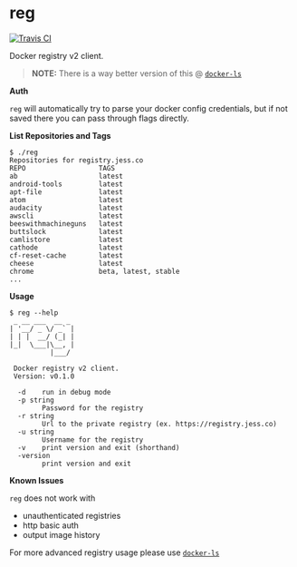 # reg

[![Travis CI](https://travis-ci.org/jfrazelle/reg.svg?branch=master)](https://travis-ci.org/jfrazelle/reg)

Docker registry v2 client.

> **NOTE:** There is a way better version of this @  [`docker-ls`](https://github.com/mayflower/docker-ls)

**Auth**

`reg` will automatically try to parse your docker config credentials, but if
not saved there you can pass through flags directly.

**List Repositories and Tags**

```console
$ ./reg
Repositories for registry.jess.co
REPO                  TAGS
ab                    latest
android-tools         latest
apt-file              latest
atom                  latest
audacity              latest
awscli                latest
beeswithmachineguns   latest
buttslock             latest
camlistore            latest
cathode               latest
cf-reset-cache        latest
cheese                latest
chrome                beta, latest, stable
...
```

**Usage**

```console
$ reg --help
 _ __ ___  __ _
| '__/ _ \/ _` |
| | |  __/ (_| |
|_|  \___|\__, |
          |___/

 Docker registry v2 client.
 Version: v0.1.0

  -d	run in debug mode
  -p string
    	Password for the registry
  -r string
    	Url to the private registry (ex. https://registry.jess.co)
  -u string
    	Username for the registry
  -v	print version and exit (shorthand)
  -version
    	print version and exit
```

**Known Issues**

`reg` does not work with
* unauthenticated registries
* http basic auth
* output image history
 
For more advanced registry usage please use [`docker-ls`](https://github.com/mayflower/docker-ls)
